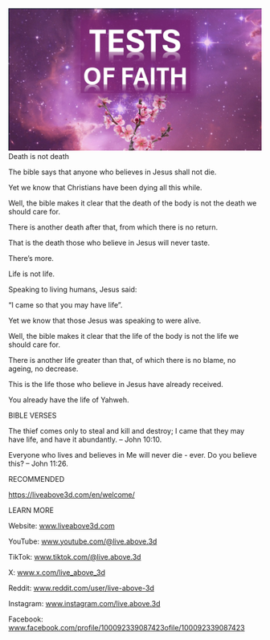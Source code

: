 ![Video cover image](../cover.jpeg)
Death is not death

The bible says that anyone who believes in Jesus shall not die.

Yet we know that Christians have been dying all this while.

Well, the bible makes it clear that the death of the body is not the death we should care for.

There is another death after that, from which there is no return.

That is the death those who believe in Jesus will never taste.

There’s more.

Life is not life.

Speaking to living humans, Jesus said:

“I came so that you may have life”.

Yet we know that those Jesus was speaking to were alive.

Well, the bible makes it clear that the life of the body is not the life we should care for.

There is another life greater than that, of which there is no blame, no ageing, no decrease.

This is the life those who believe in Jesus have already received.

You already have the life of Yahweh.


BIBLE VERSES

The thief comes only to steal and kill and destroy; I came that they may have life, and have it abundantly. – John 10:10.

Everyone who lives and believes in Me will never die - ever. Do you believe this? – John 11:26.


RECOMMENDED

https://liveabove3d.com/en/welcome/


LEARN MORE

Website: www.liveabove3d.com

YouTube: www.youtube.com/@live.above.3d

TikTok: www.tiktok.com/@live.above.3d

X: www.x.com/live_above_3d

Reddit: www.reddit.com/user/live-above-3d

Instagram: www.instagram.com/live.above.3d

Facebook: www.facebook.com/profile/100092339087423ofile/100092339087423